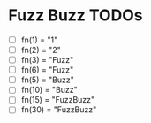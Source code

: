 # Fuzz Buzz TODOs

- [ ] fn(1) = "1"
- [ ] fn(2) = "2"
- [ ] fn(3) = "Fuzz"
- [ ] fn(6) = "Fuzz"
- [ ] fn(5) = "Buzz"
- [ ] fn(10) = "Buzz"
- [ ] fn(15) = "FuzzBuzz"
- [ ] fn(30) = "FuzzBuzz"